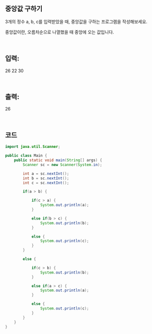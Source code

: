 ## 중앙값 구하기

3개의 정수 a, b, c를 입력받았을 때, 중앙값을 구하는 프로그램을 작성해보세요.

중앙값이란, 오름차순으로 나열했을 때 중앙에 오는 값입니다.

<br/>

## 입력:

26 22 30

<br/>

## 출력:

26

<br/>

## 코드

```java
import java.util.Scanner;

public class Main {
    public static void main(String[] args) {
        Scanner sc = new Scanner(System.in);

        int a = sc.nextInt();
        int b = sc.nextInt();
        int c = sc.nextInt();

        if(a > b) {

            if(c > a) {
                System.out.println(a);
            }

            else if(b > c) {
                System.out.println(b);
            }

            else {
                System.out.println(c);
            }
        }

        else {

            if(c > b) {
                System.out.println(b);
            }

            else if(a > c) {
                System.out.println(a);
            }

            else {
                System.out.println(c);
            }
        }
    }
}
```